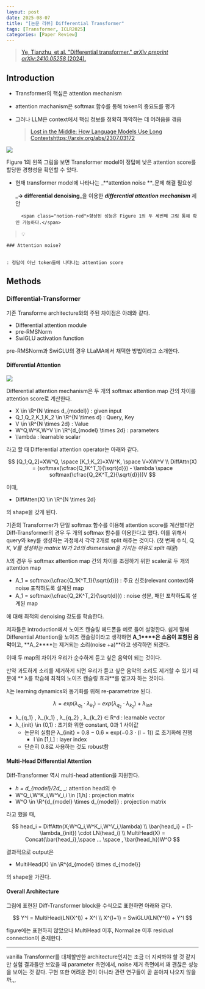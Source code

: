 ```yaml
---
layout: post
date: 2025-08-07
title: "[논문 리뷰] Differential Transformer"
tags: [Transformer, ICLR2025]
categories: [Paper Review]
---
```


> [Ye, Tianzhu, et al. "Differential transformer." ](https://arxiv.org/abs/2410.05258)[_arXiv preprint arXiv:2410.05258_](https://arxiv.org/abs/2410.05258)[ (2024).](https://arxiv.org/abs/2410.05258)



## Introduction

- Transformer의 핵심은 attention mechanism
- attention machanism은 softmax 함수를 통해 token의 중요도를 평가
- 그러나 LLM은 context에서 핵심 정보를 정확히 파악하는 데 어려움을 겪음

	> [Lost in the Middle: How Language Models Use Long Contextshttps://arxiv.org/abs/2307.03172](https://arxiv.org/abs/2307.03172)


![](https://prod-files-secure.s3.us-west-2.amazonaws.com/542b861c-36a8-4051-84e5-8804b6728dba/9083ea56-691a-4752-ae26-47f403431ac8/image.png?X-Amz-Algorithm=AWS4-HMAC-SHA256&X-Amz-Content-Sha256=UNSIGNED-PAYLOAD&X-Amz-Credential=ASIAZI2LB4664CSMIJEH%2F20250819%2Fus-west-2%2Fs3%2Faws4_request&X-Amz-Date=20250819T110049Z&X-Amz-Expires=3600&X-Amz-Security-Token=IQoJb3JpZ2luX2VjEHMaCXVzLXdlc3QtMiJIMEYCIQDw9JPIIsr37K7tQ4ABMd4j52fZ40FPQbT5yOGlw5Hv8gIhAKj6d61jbKmW1m64UlEkKwjDrIP9ly70hZIzwOsaiNzUKogECLz%2F%2F%2F%2F%2F%2F%2F%2F%2F%2FwEQABoMNjM3NDIzMTgzODA1IgwSUMVcVOBtGdboLB8q3AOZAXF3rrw4StHKvEOHnXr3BaCXqt4zHJaKeUwliKYj%2BtczJGIO6jwR8HXjpPgNeR%2F0ovTo7ARTvIxJgt9THUeWRm%2F1XlDuu%2FoB1H9%2F5q55QJBVAF%2FelZG7R%2FcjTFCA2PKM4rR6qpGwPJ3CStMPnwZAIQEIOUjnQFhqGqcSaEKqHhf17tB07KaQVXDI1XY31e7s8goZu5kMYq%2BjZJlNnvas6eNfdcFEbsnUuwFJqoe%2F40bUEFLjtKIEfYLnvnF7JyXeSPITIvxoptdtdIJ8xK95peJEgl4jw0lFopjAqrvWR%2BCuOYX3nOJSdMQ53tCRn5BlzEmN%2BOEzFT%2FKTwSdf2FUjAIxuEzbogQMpvFXrlm248U1GA%2Bvy9T5KJVk61MlkigDClmCvN3GI93LA1UKxJI0UyHnfcuMj9OH%2FXY%2FHOFgscNIz8Yi7coKfyb30eU6m3s76S%2F0Ik6COdnat3oD5ExY4I9MbNcsmbboBNVs33Ow%2Fq40HFQeoTV%2FyD%2Bc%2F%2BNeBUixyLlgv9NqNmivzFUNxputf6hhJXs0oc69f9RkMa6SpzGkFK5fCgnbkOUAHt9KVlyEwMWkbZW6q20oCEmt8lBSf1Qk4k1CEGN5M2n9s7CsBsIQWjbgGz6g4JOMGDCDppHFBjqkAQ3Azwsu9ufMgAnf%2B4yDaF6qawjm2t16R6Y3x2DStDQ3f57jpmw1JxI9%2FgPys%2FnoiRT3QjVw9CgIKk7UdXutePoUopQGzDF7THx78H%2F7CpDTQ0UU6JNXY%2FYVwT3radA%2F%2BCbOK%2BUAoLnv7QPUFluLBe143ngC7A2EuFc1G%2BXmjupy0P2bFxGihsj1HfHQ66JRH0uKFTC%2FbD0pNwcZ2LTycFvIVb%2BU&X-Amz-Signature=8e87737575f9ced72b1e221b9c09ba5412dbb833f2d1cd9fdefc39fc70afa11a&X-Amz-SignedHeaders=host&x-amz-checksum-mode=ENABLED&x-id=GetObject)


Figure 1의 왼쪽 그림을 보면 Transformer model이 정답에 낮은 attention score를 할당한 경향성을 확인할 수 있다.

- 현재 transformer model에 나타나는 _**attention noise **_문제 해결 필요성

	_**→ differential denoising**_을 이용한 _**differential attention mechanism**_ 제안


		<span class="notion-red">향상된 성능은 Figure 1의 두 세번째 그림 통해 확인 가능하다.</span>


> 💡 


	### Attention noise?


	: 정답이 아닌 token들에 나타나는 attention score



## Methods



### Differential-Transformer


기존 Transforme architecture와의 주된 차이점은 아래와 같다.

- Differential attention module
- pre-RMSNorm
- SwiGLU activation function

pre-RMSNorm과 SwiGLU의 경우 LLaMA에서 채택한 방법이라고 소개한다.



#### Differential Attention


![](https://prod-files-secure.s3.us-west-2.amazonaws.com/542b861c-36a8-4051-84e5-8804b6728dba/116d70b2-1963-4810-9167-f4c7d8a06e8f/image.png?X-Amz-Algorithm=AWS4-HMAC-SHA256&X-Amz-Content-Sha256=UNSIGNED-PAYLOAD&X-Amz-Credential=ASIAZI2LB4664CSMIJEH%2F20250819%2Fus-west-2%2Fs3%2Faws4_request&X-Amz-Date=20250819T110049Z&X-Amz-Expires=3600&X-Amz-Security-Token=IQoJb3JpZ2luX2VjEHMaCXVzLXdlc3QtMiJIMEYCIQDw9JPIIsr37K7tQ4ABMd4j52fZ40FPQbT5yOGlw5Hv8gIhAKj6d61jbKmW1m64UlEkKwjDrIP9ly70hZIzwOsaiNzUKogECLz%2F%2F%2F%2F%2F%2F%2F%2F%2F%2FwEQABoMNjM3NDIzMTgzODA1IgwSUMVcVOBtGdboLB8q3AOZAXF3rrw4StHKvEOHnXr3BaCXqt4zHJaKeUwliKYj%2BtczJGIO6jwR8HXjpPgNeR%2F0ovTo7ARTvIxJgt9THUeWRm%2F1XlDuu%2FoB1H9%2F5q55QJBVAF%2FelZG7R%2FcjTFCA2PKM4rR6qpGwPJ3CStMPnwZAIQEIOUjnQFhqGqcSaEKqHhf17tB07KaQVXDI1XY31e7s8goZu5kMYq%2BjZJlNnvas6eNfdcFEbsnUuwFJqoe%2F40bUEFLjtKIEfYLnvnF7JyXeSPITIvxoptdtdIJ8xK95peJEgl4jw0lFopjAqrvWR%2BCuOYX3nOJSdMQ53tCRn5BlzEmN%2BOEzFT%2FKTwSdf2FUjAIxuEzbogQMpvFXrlm248U1GA%2Bvy9T5KJVk61MlkigDClmCvN3GI93LA1UKxJI0UyHnfcuMj9OH%2FXY%2FHOFgscNIz8Yi7coKfyb30eU6m3s76S%2F0Ik6COdnat3oD5ExY4I9MbNcsmbboBNVs33Ow%2Fq40HFQeoTV%2FyD%2Bc%2F%2BNeBUixyLlgv9NqNmivzFUNxputf6hhJXs0oc69f9RkMa6SpzGkFK5fCgnbkOUAHt9KVlyEwMWkbZW6q20oCEmt8lBSf1Qk4k1CEGN5M2n9s7CsBsIQWjbgGz6g4JOMGDCDppHFBjqkAQ3Azwsu9ufMgAnf%2B4yDaF6qawjm2t16R6Y3x2DStDQ3f57jpmw1JxI9%2FgPys%2FnoiRT3QjVw9CgIKk7UdXutePoUopQGzDF7THx78H%2F7CpDTQ0UU6JNXY%2FYVwT3radA%2F%2BCbOK%2BUAoLnv7QPUFluLBe143ngC7A2EuFc1G%2BXmjupy0P2bFxGihsj1HfHQ66JRH0uKFTC%2FbD0pNwcZ2LTycFvIVb%2BU&X-Amz-Signature=7f59dbdb0415f96bcc531ad3ed454f711387df0e801ce85c996dff147ef0a951&X-Amz-SignedHeaders=host&x-amz-checksum-mode=ENABLED&x-id=GetObject)


Differential attention mechanism은 두 개의 softmax attention map 간의 차이를 attention score로 계산한다.

- X \in \R^{N \times d\_{model}} : given input
- Q\_1,Q\_2,K\_1,K\_2 \in \R^{N \times d} : Query, Key
- V \in \R^{N \times 2d} : Value
- W^Q,W^K,W^V \in \R^{d\_{model} \times 2d} : parameters
- \lambda : learnable scalar

라고 할 때 Differential attention operator는 아래와 같다.


$$
[Q_1;Q_2]=XW^Q, \space [K_1;K_2]=XW^K, \space V=XW^V \\
DiffAttn(X) = (softmax(\cfrac{Q_1K^T_1}{\sqrt{d}}) - \lambda \space softmax(\cfrac{Q_2K^T_2}{\sqrt{d}}))V
$$


이때,

- DiffAtten(X) \in \R^{N \times 2d}

의 shape을 갖게 된다.


기존의 Transformer가 단일 softmax 함수를 이용해 attention score를 계산했다면 Diff-Transformer의 경우 두 개의 softmax 함수를 이용한다고 했다. 이를 위해서 query와 key를 생성하는 과정에서 각각 2개로 split 해주는 것이다. <span class="notion-red">(첫 번째 수식, </span><span class="notion-red">_Q, K, V를 생성하는 matrix W가 2d의 dismension을 가지는 이유도 split 때문_</span><span class="notion-red">)</span>


 λ의 경우 두 softmax attention map 간의 차이를 조정하기 위한 scaler로 두 개의 attention map

- A\_1 = softmax(\cfrac{Q\_1K^T\_1}{\sqrt{d}}) : 주요 신호(relevant context)와 noise 포착하도록 설계된 map
- A\_1 = softmax(\cfrac{Q\_2K^T\_2}{\sqrt{d}}) : noise 성분, 패턴 포착하도록 설계된 map 

에 대해 최적의 denoising 강도를 학습한다.


저자들은 introduction에서 노이즈 캔슬링 헤드폰을 예로 들어 설명한다. 쉽게 말해 Differential Attention을 노이즈 캔슬링이라고 생각하면 **A\_1****은 소음이 포함된 음악**이고, **A\_2****는 제거되는 소리(noise +a)**라고 생각하면 되겠다. 


이때 두 map의 차이가 우리가 순수하게 듣고 싶은 음악이 되는 것이다. 


만약 과도하게 소리를 제거하게 되면 우리가 듣고 싶은 음악의 소리도 제거할 수 있기 때문에 ** λ를 학습해 최적의 노이즈 캔슬링 효과**를 얻고자 하는 것이다.


λ는 learning dynamics와 동기화를 위해 re-parametrize 된다.


$$
\lambda = exp(\lambda_{q_1} \cdot \lambda_{k_1}) - exp(\lambda_{q_2} \cdot \lambda_{k_2}) + \lambda_{init}
$$

- λ\_{q\_1} , λ\_{k\_1} , λ\_{q\_2} , λ\_{k\_2} ∈ R^d : learnable vector
- λ\_{init} \in (0,1) : 초기화 위한 constant, 0과 1 사이값
	- 논문의 실험은 λ\_{init} = 0.8 − 0.6 × exp(−0.3 · (l − 1)) 로 초기화해 진행
		- l \in [1,L] : layer index
	- 단순히 0.8로 사용하는 것도 robust함


#### **Multi-Head Differential Attention**


Diff-Transformer 역시 multi-head attention을 지원한다.

- _h = d\_{model}/2d__ _: attention head의 수
- W^Q\_i,W^K\_i,W^V\_i,i \in [1,h] : projection matrix
- W^O \in \R^{d\_{model} \times d\_{model}} : projection matrix

라고 했을 때,


$$
head_i = DiffAttn(X;W^Q_i,W^K_i,W^V_i,\lambda) \\
\bar{head_i} = (1-\lambda_{init}) \cdot LN(head_i) \\
MultiHead(X) = Concat(\bar{head_i},\space ... \space , \bar{head_h})W^O
$$


결과적으로 output은

- MultiHead(X) \in \R^{d\_{model} \times d\_{model}}

의 shape을 가진다.



#### Overall Architecture


그림에 표현된 Diff-Transformer block을 수식으로 표현하면 아래와 같다.


$$
Y^l = MultiHead(LN(X^l)) + X^l \\
X^{l+1} = SwiGLU(LN(Y^l)) + Y^l
$$


figure에는 표현하지 않았으나 MultiHead 이후, Normalize 이후 residual connection이 존재한다.


---


vanilla Transformer를 대체할만한 architecture인지는 조금 더 지켜봐야 할 것 같지만 실험 결과들만 보았을 때 parameter 측면에서, noise 제거 측면에서 꽤 괜찮은 성능을 보이는 것 같다. 구현 또한 어려운 편이 아니라 관련 연구들이 곧 쏟아져 나오지 않을까,,,

